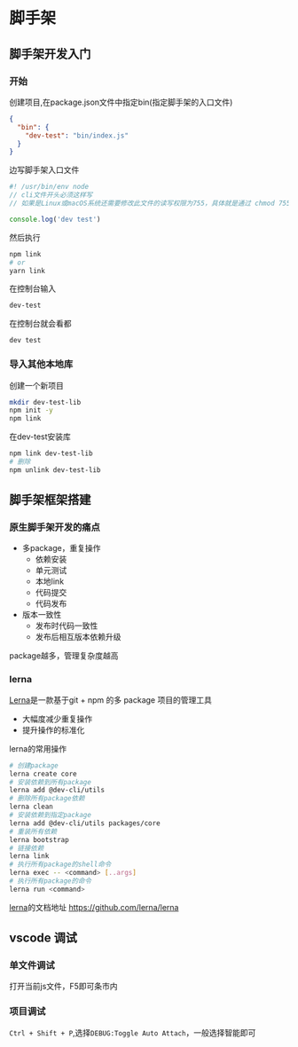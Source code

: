 # 脚手架
## 脚手架开发入门
### 开始
创建项目,在package.json文件中指定bin(指定脚手架的入口文件)
```json
{
  "bin": {
    "dev-test": "bin/index.js"
  }
}
```
边写脚手架入口文件
```js
#! /usr/bin/env node
// cli文件开头必须这样写
// 如果是Linux或macOS系统还需要修改此文件的读写权限为755，具体就是通过 chmod 755 index.js 实现修改

console.log('dev test')
```     
然后执行
```bash
npm link
# or
yarn link
```
在控制台输入
```bash
dev-test
```
在控制台就会看都
```
dev test
```
### 导入其他本地库
创建一个新项目
```bash
mkdir dev-test-lib
npm init -y
npm link
```
在dev-test安装库
```bash
npm link dev-test-lib
# 删除
npm unlink dev-test-lib
```
## 脚手架框架搭建
### 原生脚手架开发的痛点
* 多package，重复操作
  * 依赖安装
  * 单元测试
  * 本地link
  * 代码提交
  * 代码发布
* 版本一致性
  * 发布时代码一致性
  * 发布后相互版本依赖升级

package越多，管理复杂度越高
### lerna
[Lerna](https://github.com/lerna/lerna)是一款基于git + npm 的多 package 项目的管理工具
* 大幅度减少重复操作
* 提升操作的标准化

lerna的常用操作
```bash
# 创建package
lerna create core
# 安装依赖到所有package
lerna add @dev-cli/utils
# 删除所有package依赖
lerna clean
# 安装依赖到指定package
lerna add @dev-cli/utils packages/core
# 重装所有依赖
lerna bootstrap
# 链接依赖
lerna link
# 执行所有package的shell命令 
lerna exec -- <command> [..args]
# 执行所有package的命令
lerna run <command>
```
[lerna](https://github.com/lerna/lerna)的文档地址 https://github.com/lerna/lerna
## vscode 调试
### 单文件调试
打开当前js文件，F5即可条市内
### 项目调试
`Ctrl + Shift + P`,选择`DEBUG:Toggle Auto Attach`，一般选择智能即可
